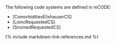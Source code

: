 The following code systems are defined in mCODE:

* [ComorbiditiesElixhauserCS]
* [LoincRequestedCS]
* [SnomedRequestedCS]

{% include markdown-link-references.md %}
